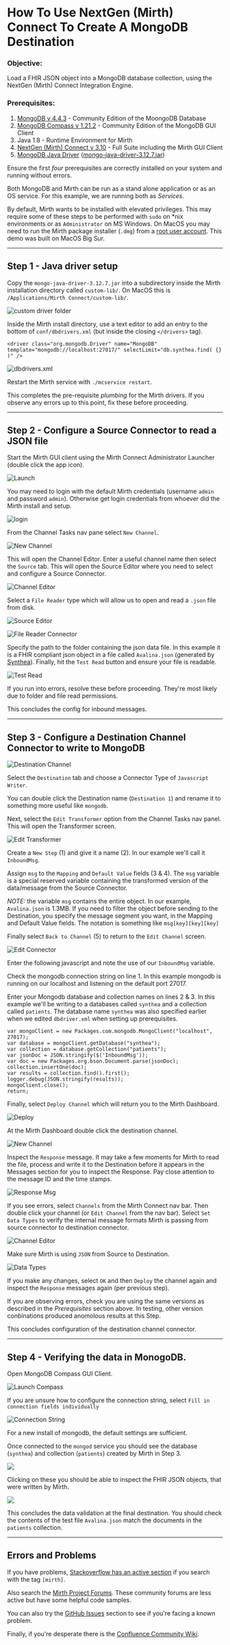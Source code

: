 # How To Use NextGen (Mirth) Connect To Create A MongoDB Destination

### **Objective:** 
Load a FHIR JSON object into a MongoDB database collection, using the NextGen (Mirth) Connect Integration Engine. 

### **Prerequisites:**
1. [MongoDB v 4.4.3](https://www.mongodb.com/try/download/community) - Community Edition of the MoongoDB Database
2. [MongoDB Compass v 1.21.2](https://www.mongodb.com/try/download/compass) - Community Edition of the MongoDB GUI Client
3. Java 1.8 - Runtime Environment for Mirth
4. [NextGen (Mirth) Connect v 3.10](https://www.nextgen.com/products-and-services/nextgen-connect-integration-engine-downloads) - Full Suite including the Mirth GUI Client
5. [MongoDB Java Driver](https://mongodb.github.io/mongo-java-driver/)  ([mongo-java-driver-3.12.7.jar](https://search.maven.org/search?q=g:org.mongodb))

Ensure the first *four* prerequisites are correctly installed on your system and running without errors.

Both MongoDB and Mirth can be run as a stand alone application or as an OS service. For this example, we are running both as *Services*.

By default, Mirth wants to be installed with elevated privileges. This may require some of these steps to be performed with `sudo` on *nix environments or as `Administrator` on MS Windows. On MacOS you may need to run the Mirth package installer (`.dmg`) from a [root user account](https://support.apple.com/en-us/HT204012). This demo was built on MacOS Big Sur.

---

## Step 1 - Java driver setup

Copy the `mongo-java-driver-3.12.7.jar` into a subdirectory inside the Mirth installation directory called `custom-lib/`. On MacOS this is `/Applications/Mirth Connect/custom-lib/`.

![custom driver folder](img/0.2.png "Folders for custom drivers")

Inside the Mirth install directory, use a text editor to add an entry to the bottom of `conf/dbdrivers.xml` (but inside the closing `</drivers>` tag).

    <driver class="org.mongodb.Driver" name="MongoDB" template="mongodb://localhost:27017/" selectLimit="db.synthea.find( {} )" />

![dbdrivers.xml](img/0.1.png "dbdrivers.xml")

Restart the Mirth service with `./mcservice restart`. 

This completes the pre-requisite *plumbing* for the Mirth drivers. If you observe any errors up to this point, fix these before proceeding.

---

## Step 2 - Configure a Source Connector to read a JSON file

Start the Mirth GUI client using the Mirth Connect Administrator Launcher (double click the app icon). 

![Launch](img/0.4.png)

You may need to login with the default Mirth credentials (username `admin` and password `admin`). Otherwise get login credentials from whoever did the Mirth install and setup.

![login](img/0.3.png)

From the Channel Tasks nav pane select `New Channel`.

![New Channel](img/1.0.png)

This will open the Channel Editor. Enter a useful channel name then select the `Source` tab. This will open the Source Editor where you need to select and configure a Source Connector.

![Channel Editor](img/1.1.png "Channel Editor")

 Select a `File Reader` type which will allow us to open and read a `.json` file from disk.

![Source Editor](img/2.0.png "Source Editor")

![File Reader Connector](img/2.1.png  "File Reader Connector Screen")

Specify the path to the folder containing the json data file. In this example it is a FHIR compliant json object in a file called `Avalina.json` (generated by [Synthea](https://synthetichealth.github.io/synthea/)). Finally, hit the `Test Read` button and ensure your file is readable.

![Test Read](img/2.2.png "Test Read Success")

If you run into errors, resolve these before proceeding. They're most likely due to folder and file read permissions.

This concludes the config for inbound messages.

---

## Step 3 - Configure a Destination Channel Connector to write to MongoDB

![Destination Channel](img/3.0.png "Destination Connector")

Select the `Destination` tab and choose a Connector Type of `Javascript Writer`.

You can double click the Destination name (`Destination 1`) and rename it to something more useful like `mongodb`.

Next, select the `Edit Transformer` option from the Channel Tasks nav panel. This will open the Transformer screen.

![Edit Transformer](img/3.1.png "Edit Transformer")

Create a `New Step` (1) and give it a name (2). In our example we'll call it `InboundMsg`.

 Assign `msg` to the `Mapping` and `Default Value` fields (3 & 4). The `msg` variable is a special reserved variable containing the transformed version of the data/message from the Source Connector.

 *NOTE:* the variable `msg` contains the entire object. In our example, `Avalina.json` is 1.3MB. If you need to filter the object before sending to the Destination, you specify the message segment you want, in the Mapping and Default Value fields. The notation is something like `msg[key][key][key]`

Finally select `Back to Channel` (5) to return to the `Edit Channel` screen.

![Edit Connector](img/3.2.png)

Enter the following javascript and note the use of our `InboundMsg` variable.

Check the mongodb connection string on line 1. In this example mongodb is running on our localhost and listening on the default port 27017.

Enter your Mongodb database and collection names on lines 2 & 3. In this example we'll be writing to a databases called `synthea` and a collection called `patients`. The database name `synthea` was also specified earlier when we edited `dbdriver.xml` when setting up prerequisites.

    var mongoClient = new Packages.com.mongodb.MongoClient("localhost", 27017);
    var database = mongoClient.getDatabase("synthea");
    var collection = database.getCollection("patients");
    var jsonDoc = JSON.stringify($('InboundMsg'));
    var doc = new Packages.org.bson.Document.parse(jsonDoc);
    collection.insertOne(doc);
    var results = collection.find().first();
    logger.debug(JSON.stringify(results));
    mongoClient.close();
    return;

Finally, select `Deploy Channel` which will return you to the Mirth Dashboard.

![Deploy](img/3.3.png)

At the Mirth Dashboard double click the destination channel.

![New Channel](img/3.4.png)

Inspect the `Response` message. It may take a few moments for Mirth to read the file, process and write it to the Destination before it appears in the Messages section for you to inspect the Response. Pay close attention to the message ID and the time stamps.

![Response Msg](img/3.5.png)

If you see errors, select `Channels` from the Mirth Connect nav bar. Then double click your channel (or `Edit Channel` from the nav bar). Select `Set Data Types` to verify the internal message formats Mirth is passing from source connector to destination connector.

![Channel Editor](img/3.6.png)

Make sure Mirth is using `JSON` from Source to Destination.

![Data Types](img/3.7.png)

If you make any changes, select `OK` and then `Deploy` the channel again and inspect the `Response` messages again (per previous step).

If you are observing errors, check you are using the same versions as described in the *Prerequisites* section above. In testing, other version conbinations produced anomolous results at this Step.

This concludes configuration of the destination channel connector.  

---

## Step 4 - Verifying the data in MonogoDB.

Open MongoDB Compass GUI Client.

![Launch Compass](img/4.0.png)

If you are unsure how to configure the connection string, select `Fill in connection fields individually`

![Connection String](img/4.1.png)

For a new install of mongodb, the default settings are sufficient.

Once connected to the `mongod` service you should see the database (`synthea`) and collection (`patients`) created by Mirth in Step 3.

![](img/4.2.png)

Clicking on these you should be able to inspect the FHIR JSON objects, that were written by Mirth.

![](img/4.3.png)

This concludes the data validation at the final destination. You should check the contents of the test file `Avalina.json` match the documents in the `patients` collection.

---

## Errors and Problems

If you have problems, [Stackoverflow has an active section](https://stackoverflow.com/questions/tagged/mirth) if you search with the tag `[mirth]`.

Also search the [Mirth Project Forums](https://forums.mirthproject.io/forum/mirth-connect/support). These community forums are less active but have some helpful code samples.

You can also try the [GitHub Issues](https://github.com/nextgenhealthcare/connect) section to see if you're facing a known problem.

Finally, if you're desperate there is the [Confluence Community Wiki](http://www.mirthcorp.com/community/wiki/dashboard.action). 

